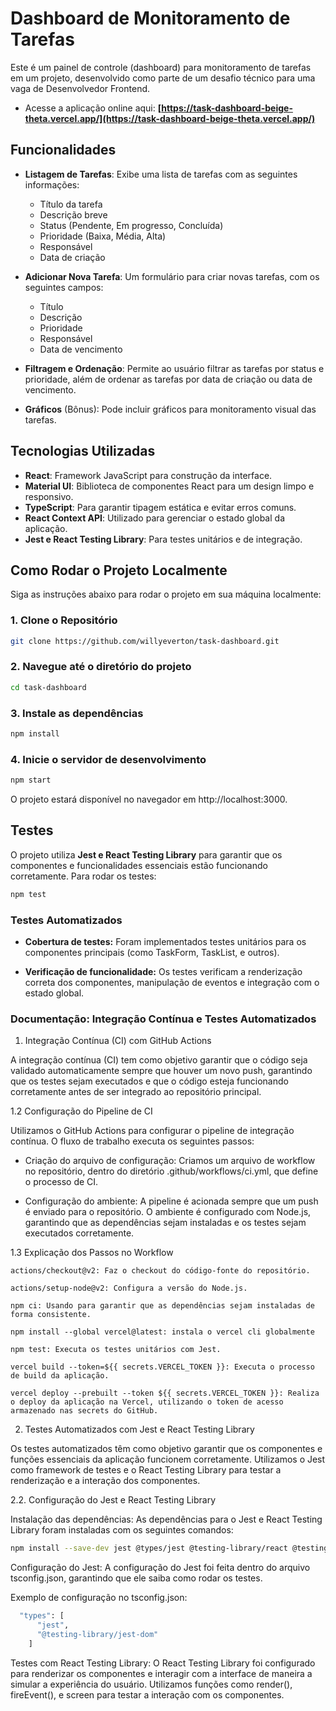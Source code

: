 # Dashboard de Monitoramento de Tarefas

Este é um painel de controle (dashboard) para monitoramento de tarefas em um projeto, desenvolvido como parte de um desafio técnico para uma vaga de Desenvolvedor Frontend.

- Acesse a aplicação online aqui: **[https://task-dashboard-beige-theta.vercel.app/](https://task-dashboard-beige-theta.vercel.app/)**

## Funcionalidades

- **Listagem de Tarefas**: Exibe uma lista de tarefas com as seguintes informações:
  - Título da tarefa
  - Descrição breve
  - Status (Pendente, Em progresso, Concluída)
  - Prioridade (Baixa, Média, Alta)
  - Responsável
  - Data de criação

- **Adicionar Nova Tarefa**: Um formulário para criar novas tarefas, com os seguintes campos:
  - Título
  - Descrição
  - Prioridade
  - Responsável
  - Data de vencimento

- **Filtragem e Ordenação**: Permite ao usuário filtrar as tarefas por status e prioridade, além de ordenar as tarefas por data de criação ou data de vencimento.

- **Gráficos** (Bônus): Pode incluir gráficos para monitoramento visual das tarefas.

## Tecnologias Utilizadas

- **React**: Framework JavaScript para construção da interface.
- **Material UI**: Biblioteca de componentes React para um design limpo e responsivo.
- **TypeScript**: Para garantir tipagem estática e evitar erros comuns.
- **React Context API**: Utilizado para gerenciar o estado global da aplicação.
- **Jest e React Testing Library**: Para testes unitários e de integração.

## Como Rodar o Projeto Localmente

Siga as instruções abaixo para rodar o projeto em sua máquina localmente:

### 1. Clone o Repositório

```bash
git clone https://github.com/willyeverton/task-dashboard.git
```
### 2. Navegue até o diretório do projeto

```bash
cd task-dashboard
```
### 3. Instale as dependências

```bash
npm install
```
### 4. Inicie o servidor de desenvolvimento

```bash
npm start
```
O projeto estará disponível no navegador em http://localhost:3000.

## Testes

O projeto utiliza **Jest e React Testing Library** para garantir que os componentes e funcionalidades essenciais estão funcionando corretamente. Para rodar os testes:

```bash
npm test
```

### Testes Automatizados

  - **Cobertura de testes:** Foram implementados testes unitários para os componentes principais (como TaskForm, TaskList, e outros).

  - **Verificação de funcionalidade:** Os testes verificam a renderização correta dos componentes, manipulação de eventos e integração com o estado global.

### Documentação: Integração Contínua e Testes Automatizados
1. Integração Contínua (CI) com GitHub Actions

  A integração contínua (CI) tem como objetivo garantir que o código seja validado automaticamente sempre que houver um novo push, garantindo que os testes sejam executados e que o código esteja funcionando corretamente antes de ser integrado ao repositório principal.

1.2 Configuração do Pipeline de CI

Utilizamos o GitHub Actions para configurar o pipeline de integração contínua. O fluxo de trabalho executa os seguintes passos:

  - Criação do arquivo de configuração: Criamos um arquivo de workflow no repositório, dentro do diretório .github/workflows/ci.yml, que define o processo de CI.

  - Configuração do ambiente:
      A pipeline é acionada sempre que um push é enviado para o repositório.
      O ambiente é configurado com Node.js, garantindo que as dependências sejam instaladas e os testes sejam executados corretamente.

1.3 Explicação dos Passos no Workflow

    actions/checkout@v2: Faz o checkout do código-fonte do repositório.

    actions/setup-node@v2: Configura a versão do Node.js.

    npm ci: Usando para garantir que as dependências sejam instaladas de forma consistente.

    npm install --global vercel@latest: instala o vercel cli globalmente

    npm test: Executa os testes unitários com Jest.

    vercel build --token=${{ secrets.VERCEL_TOKEN }}: Executa o processo de build da aplicação.

    vercel deploy --prebuilt --token ${{ secrets.VERCEL_TOKEN }}: Realiza o deploy da aplicação na Vercel, utilizando o token de acesso armazenado nas secrets do GitHub.

2. Testes Automatizados com Jest e React Testing Library

Os testes automatizados têm como objetivo garantir que os componentes e funções essenciais da aplicação funcionem corretamente. Utilizamos o Jest como framework de testes e o React Testing Library para testar a renderização e a interação dos componentes.

2.2. Configuração do Jest e React Testing Library

  Instalação das dependências: As dependências para o Jest e React Testing Library foram instaladas com os seguintes comandos:

```bash
npm install --save-dev jest @types/jest @testing-library/react @testing-library/jest-dom
```

Configuração do Jest: A configuração do Jest foi feita dentro do arquivo tsconfig.json, garantindo que ele saiba como rodar os testes.

Exemplo de configuração no tsconfig.json:

```bash
  "types": [
      "jest",
      "@testing-library/jest-dom"
    ]
```

Testes com React Testing Library: O React Testing Library foi configurado para renderizar os componentes e interagir com a interface de maneira a simular a experiência do usuário. Utilizamos funções como render(), fireEvent(), e screen para testar a interação com os componentes.
